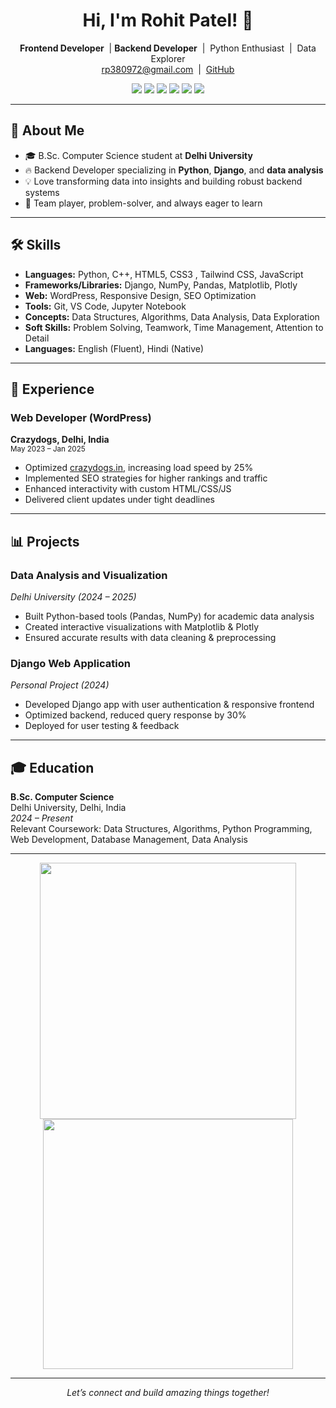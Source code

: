 <!-- GitHub Profile README for Rohit Patel (Backend Developer) -->

<h1 align="center">Hi, I'm Rohit Patel! 👋</h1>

<p align="center">
  <b>Frontend Developer</b> &nbsp;| <b>Backend Developer</b> &nbsp;|&nbsp; Python Enthusiast &nbsp;|&nbsp; Data Explorer <br>
  <a href="mailto:rp380972@gmail.com">rp380972@gmail.com</a> &nbsp;|&nbsp;
  <a href="https://github.com/Rohit-Patel-Techie">GitHub</a>
</p>

<p align="center">
  <img src="https://img.shields.io/badge/Python-3776AB?style=for-the-badge&logo=python&logoColor=white"/>
  <img src="https://img.shields.io/badge/Django-092E20?style=for-the-badge&logo=django&logoColor=white"/>
  <img src="https://img.shields.io/badge/NumPy-013243?style=for-the-badge&logo=numpy&logoColor=white"/>
  <img src="https://img.shields.io/badge/Pandas-150458?style=for-the-badge&logo=pandas&logoColor=white"/>
  <img src="https://img.shields.io/badge/Matplotlib-11557C?style=for-the-badge&logo=matplotlib&logoColor=white"/>
  <img src="https://img.shields.io/badge/WordPress-21759B?style=for-the-badge&logo=wordpress&logoColor=white"/>
</p>

---

## 🚀 About Me

- 🎓 B.Sc. Computer Science student at **Delhi University**
- 🔥 Backend Developer specializing in **Python**, **Django**, and **data analysis**
- 💡 Love transforming data into insights and building robust backend systems
- 🤝 Team player, problem-solver, and always eager to learn

---

## 🛠️ Skills

- **Languages:** Python, C++, HTML5, CSS3 , Tailwind CSS, JavaScript
- **Frameworks/Libraries:** Django, NumPy, Pandas, Matplotlib, Plotly
- **Web:** WordPress, Responsive Design, SEO Optimization
- **Tools:** Git, VS Code, Jupyter Notebook
- **Concepts:** Data Structures, Algorithms, Data Analysis, Data Exploration
- **Soft Skills:** Problem Solving, Teamwork, Time Management, Attention to Detail
- **Languages:** English (Fluent), Hindi (Native)

---

## 💼 Experience


### Web Developer (WordPress)
**Crazydogs, Delhi, India**  
<sub>May 2023 – Jan 2025</sub>
- Optimized [crazydogs.in](https://crazydogs.in/), increasing load speed by 25%
- Implemented SEO strategies for higher rankings and traffic
- Enhanced interactivity with custom HTML/CSS/JS
- Delivered client updates under tight deadlines

---

## 📊 Projects

### Data Analysis and Visualization
*Delhi University (2024 – 2025)*
- Built Python-based tools (Pandas, NumPy) for academic data analysis
- Created interactive visualizations with Matplotlib & Plotly
- Ensured accurate results with data cleaning & preprocessing  

### Django Web Application
*Personal Project (2024)*
- Developed Django app with user authentication & responsive frontend
- Optimized backend, reduced query response by 30%
- Deployed for user testing & feedback  

---

## 🎓 Education

**B.Sc. Computer Science**  
Delhi University, Delhi, India  
_2024 – Present_  
Relevant Coursework: Data Structures, Algorithms, Python Programming, Web Development, Database Management, Data Analysis

---

<p align="center">
  <img src="https://github-readme-stats.vercel.app/api?username=Rohit-Patel-Techie&show_icons=true&theme=radical" width="410"/>
  <img src="https://github-readme-streak-stats.herokuapp.com/?user=Rohit-Patel-Techie&theme=radical" width="400"/>
</p>

---

<p align="center">
  <i>Let’s connect and build amazing things together!</i>
</p>
